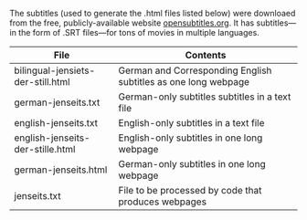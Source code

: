 The subtitles (used to generate the .html files listed below) were downloaed from the free, publicly-available website [opensubtitles.org](https://www.opensubtitles.org/en/search/subs). It has subtitles&mdash;in the form of
.SRT files&mdash;for tons of movies in multiple languages.

|File|Contents|
|----|--------|
|bilingual-jensiets-der-still.html|German and Corresponding English subtitles as one long webpage|
|german-jenseits.txt|German-only subtitles subtitles in a text file| 
|english-jenseits.txt|English-only subtitles in a text file|
|english-jenseits-der-stille.html|English-only subtitles in one long webpage|
|german-jenseits.html|German-only subtitles in one long webpage||
|jenseits.txt|File to be processed by code that produces webpages|
